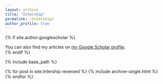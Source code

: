 ```yaml
---
layout: archive
title: "Intership"
permalink: /Intership/
author_profile: true
---
```


{% if site.author.googlescholar %}
  <div class="wordwrap">You can also find my articles on <a href="{{site.author.googlescholar}}">my Google Scholar profile</a>.</div>
{% endif %}

{% include base_path %}

{% for post in site.Intership reversed %}
  {% include archive-single.html %}
{% endfor %}
